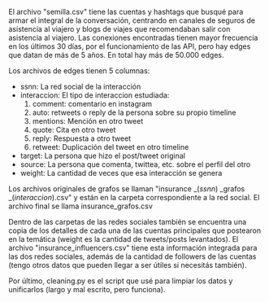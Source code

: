 El archivo "semilla.csv" tiene las cuentas y hashtags que busqué para armar el integral de la conversación, centrando en canales de seguros de asistencia al viajero y blogs de viajes que recomendaban salir con asistencia al viajero. Las conexiones encontradas tienen mayor frecuencia en los últimos 30 días, por el funcionamiento de las API, pero hay edges que datan de más de 5 años. En total hay más de 50.000 edges.

Los archivos de edges tienen 5 columnas:
 - ssnn: La red social de la interacción
 - interaccion: El tipo de interaccion estudiada:
    1) comment: comentario en instagram
    2) auto: retweets o reply de la persona sobre su propio timeline
    3) mentions: Mención en otro tweet
    4) quote: Cita en otro tweet
    5) reply: Respuesta a otro tweet
    6) retweet: Duplicación del tweet en otro timeline
 - target: La persona que hizo el post/tweet original
 - source: La persona que comenta, twittea, etc. sobre el perfil del otro
 - weight: La cantidad de veces que esa interacción se genera

Los archivos originales de grafos se llaman "insurance _(_ssnn_) _grafos _(_interaccion_).csv" y están en la carpeta correspondiente a la red social. El archivo final se llama insurance_grafos.csv

Dentro de las carpetas de las redes sociales también se encuentra una copia de los detalles de cada una de las cuentas principales que postearon en la temática (weight es la cantidad de tweets/posts levantados). El archivo "insurance_influencers.csv" tiene esta información integrada para las dos redes sociales, además de la cantidad de followers de las cuentas (tengo otros datos que pueden llegar a ser útiles si necesitás también).


Por último, cleaning.py es el script que usé para limpiar los datos y unificarlos (largo y mal escrito, pero funciona).
